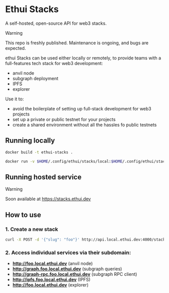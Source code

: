 # Ethui Stacks

A self-hosted, open-source API for web3 stacks.

> [!WARNING]
> This repo is freshly published. Maintenance is ongoing, and bugs are expected.

ethui Stacks can be used either locally or remotely, to provide teams with a full-features tech stack for web3 development:
- anvil node
- subgraph deployment
- IPFS
- explorer

Use it to:
- avoid the boilerplate of setting up full-stack development for web3 projects
- set up a private or public testnet for your projects
- create a shared environment without all the hassles fo public testnets

## Running locally

```bash
docker build -t ethui-stacks .

docker run -v $HOME/.config/ethui/stacks/local:$HOME/.config/ethui/stacks/local -e DATA_ROOT:$HOME/.config/ethui/stacks/local -v /var/run/docker.sock:/var/run/docker.sock --init -p 4000:4000 --name=ethui-stacks ethui-stacks
```

## Running hosted service

> [!WARNING]
> Soon available at https://stacks.ethui.dev

## How to use

### 1. Create a new stack

```bash
curl -X POST -d '{"slug": "foo"}' http://api.local.ethui.dev:4000/stacks
```

### 2. Access individual services via their subdomain:

- **http://foo.local.ethui.dev** (anvil node)
- **http://graph.foo.local.ethui.dev** (subgraph queries)
- **http://graph-rpc.foo.local.ethui.dev** (subgraph RPC client)
- **http://ipfs.foo.local.ethui.dev** (IPFS)
- **http://foo.local.ethui.dev** (explorer)
